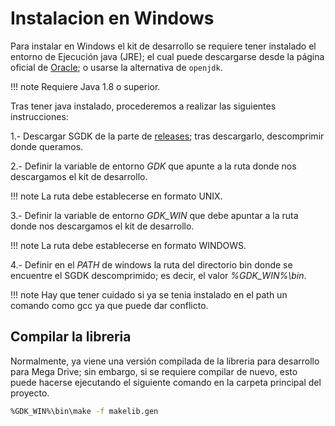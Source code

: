 # Instalacion en Windows

Para instalar en Windows el kit de desarrollo se requiere tener instalado el entorno de Ejecución java (JRE); el cual puede descargarse desde la página oficial de [Oracle](https://www.java.com/es/download/); o usarse la alternativa de ```openjdk```.

!!! note
    Requiere Java 1.8 o superior.

Tras tener java instalado, procederemos a realizar las siguientes instrucciones:

1.- Descargar SGDK de la parte de [releases](https://github.com/Stephane-D/SGDK/releases); tras descargarlo, descomprimir donde queramos.

2.- Definir la variable de entorno _GDK_ que apunte a la ruta donde nos descargamos el kit de desarrollo.

!!! note
    La ruta debe establecerse en formato UNIX.

3.- Definir la variable de entorno _GDK_WIN_ que debe apuntar a la ruta donde nos descargamos el kit de desarrollo.

!!! note
    La ruta debe establecerse en formato WINDOWS.

4.- Definir en el _PATH_ de windows la ruta del directorio bin donde se encuentre el SGDK descomprimido; es decir, el valor _%GDK_WIN%\bin_.

!!! note
    Hay que tener cuidado si ya se tenia instalado en el path un comando como gcc ya que puede dar conflicto.

## Compilar la libreria

Normalmente, ya viene una versión compilada de la libreria para desarrollo para Mega Drive; sin embargo, si se requiere compilar de nuevo, esto puede hacerse ejecutando el siguiente comando en la carpeta principal del proyecto.

```bash
%GDK_WIN%\bin\make -f makelib.gen
```